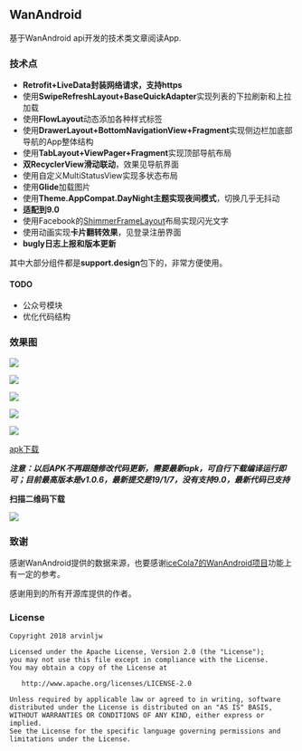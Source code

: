 ## WanAndroid

基于WanAndroid api开发的技术类文章阅读App.

### 技术点

* **Retrofit+LiveData封装网络请求，支持https**
* 使用**SwipeRefreshLayout+BaseQuickAdapter**实现列表的下拉刷新和上拉加载
* 使用**FlowLayout**动态添加各种样式标签
* 使用**DrawerLayout+BottomNavigationView+Fragment**实现侧边栏加底部导航的App整体结构
* 使用**TabLayout+ViewPager+Fragment**实现顶部导航布局
* **双RecyclerView滑动联动**，效果见导航界面
* 使用自定义MultiStatusView实现多状态布局
* 使用**Glide**加载图片
* 使用**Theme.AppCompat.DayNight主题实现夜间模式**，切换几乎无抖动
* **适配到9.0**
* 使用Facebook的[ShimmerFrameLayout](https://github.com/facebook/shimmer-android)布局实现闪光文字
* 使用动画实现**卡片翻转效果**，见登录注册界面
* **bugly日志上报和版本更新**

其中大部分组件都是**support.design**包下的，非常方便使用。

#### TODO

* 公众号模块
* 优化代码结构

### 效果图

![](https://github.com/arvinljw/WanAndroid/blob/master/images/1.png)

![](https://github.com/arvinljw/WanAndroid/blob/master/images/2.png)

![](https://github.com/arvinljw/WanAndroid/blob/master/images/3.png)

![](https://github.com/arvinljw/WanAndroid/blob/master/images/4.png)

![](https://github.com/arvinljw/WanAndroid/blob/master/images/5.png)

[apk下载](https://github.com/arvinljw/WanAndroid/blob/master/WanAndroid.apk)

***注意：以后APK不再跟随修改代码更新，需要最新apk，可自行下载编译运行即可；目前最高版本是v1.0.6，最新提交是19/1/7，没有支持9.0，最新代码已支持***


**扫描二维码下载**

![](https://github.com/arvinljw/WanAndroid/blob/master/images/img_apk_download.png)

### 致谢

感谢WanAndroid提供的数据来源，也要感谢[iceCola7的WanAndroid项目](https://github.com/iceCola7/WanAndroid)功能上有一定的参考。

感谢用到的所有开源库提供的作者。

### License

```
Copyright 2018 arvinljw 

Licensed under the Apache License, Version 2.0 (the "License");
you may not use this file except in compliance with the License.
You may obtain a copy of the License at

   http://www.apache.org/licenses/LICENSE-2.0

Unless required by applicable law or agreed to in writing, software
distributed under the License is distributed on an "AS IS" BASIS,
WITHOUT WARRANTIES OR CONDITIONS OF ANY KIND, either express or implied.
See the License for the specific language governing permissions and
limitations under the License.
```
